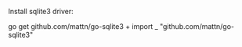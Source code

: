 Install sqlite3 driver:

go get github.com/mattn/go-sqlite3
            + 
import _ "github.com/mattn/go-sqlite3"



